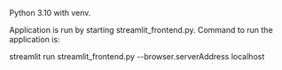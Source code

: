 Python 3.10 with venv.

Application is run by starting streamlit_frontend.py. Command to run the application is:

streamlit run streamlit_frontend.py --browser.serverAddress localhost